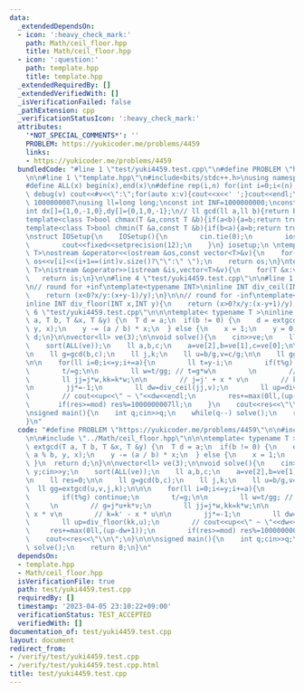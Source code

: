 ```yaml
---
data:
  _extendedDependsOn:
  - icon: ':heavy_check_mark:'
    path: Math/ceil_floor.hpp
    title: Math/ceil_floor.hpp
  - icon: ':question:'
    path: template.hpp
    title: template.hpp
  _extendedRequiredBy: []
  _extendedVerifiedWith: []
  _isVerificationFailed: false
  _pathExtension: cpp
  _verificationStatusIcon: ':heavy_check_mark:'
  attributes:
    '*NOT_SPECIAL_COMMENTS*': ''
    PROBLEM: https://yukicoder.me/problems/4459
    links:
    - https://yukicoder.me/problems/4459
  bundledCode: "#line 1 \"test/yuki4459.test.cpp\"\n#define PROBLEM \"https://yukicoder.me/problems/4459\"\
    \n\n#line 1 \"template.hpp\"\n#include<bits/stdc++.h>\nusing namespace std;\n\
    #define ALL(x) begin(x),end(x)\n#define rep(i,n) for(int i=0;i<(n);i++)\n#define\
    \ debug(v) cout<<#v<<\":\";for(auto x:v){cout<<x<<' ';}cout<<endl;\n#define mod\
    \ 1000000007\nusing ll=long long;\nconst int INF=1000000000;\nconst ll LINF=1001002003004005006ll;\n\
    int dx[]={1,0,-1,0},dy[]={0,1,0,-1};\n// ll gcd(ll a,ll b){return b?gcd(b,a%b):a;}\n\
    template<class T>bool chmax(T &a,const T &b){if(a<b){a=b;return true;}return false;}\n\
    template<class T>bool chmin(T &a,const T &b){if(b<a){a=b;return true;}return false;}\n\
    \nstruct IOSetup{\n    IOSetup(){\n        cin.tie(0);\n        ios::sync_with_stdio(0);\n\
    \        cout<<fixed<<setprecision(12);\n    }\n} iosetup;\n \ntemplate<typename\
    \ T>\nostream &operator<<(ostream &os,const vector<T>&v){\n    for(int i=0;i<(int)v.size();i++)\
    \ os<<v[i]<<(i+1==(int)v.size()?\"\":\" \");\n    return os;\n}\ntemplate<typename\
    \ T>\nistream &operator>>(istream &is,vector<T>&v){\n    for(T &x:v)is>>x;\n \
    \   return is;\n}\n\n#line 4 \"test/yuki4459.test.cpp\"\n\n#line 1 \"Math/ceil_floor.hpp\"\
    \n// round for +inf\ntemplate<typename INT>\ninline INT div_ceil(INT x,INT y){\n\
    \    return (x<0?x/y:(x+y-1)/y);\n}\n\n// round for -inf\ntemplate<typename INT>\n\
    inline INT div_floor(INT x,INT y){\n    return (x>0?x/y:(x-y+1)/y);\n}\n#line\
    \ 6 \"test/yuki4459.test.cpp\"\n\n\ntemplate< typename T >\ninline T extgcd(T\
    \ a, T b, T &x, T &y) {\n  T d = a;\n  if(b != 0) {\n    d = extgcd(b, a % b,\
    \ y, x);\n    y -= (a / b) * x;\n  } else {\n    x = 1;\n    y = 0;\n  }\n  return\
    \ d;\n}\n\nvector<ll> ve(3);\n\nvoid solve(){\n    cin>>ve;\n    ll y;cin>>y;\n\
    \    sort(ALL(ve));\n    ll a,b,c;\n    a=ve[2],b=ve[1],c=ve[0];\n\n    ll res=0;\n\
    \n    ll g=gcd(b,c);\n    ll j,k;\n    ll u=b/g,v=c/g;\n\n    ll gg=extgcd(u,v,j,k);\n\
    \n\n    for(ll i=0;i<=y;i+=a){\n        ll t=y-i;\n        if(t%g) continue;\n\
    \        t/=g;\n\n        ll w=t/gg; // t=g*w\n        \n        // g=j*u+k*v;\n\
    \        ll jj=j*w,kk=k*w;\n\n        // j=j' + x * v\n        // k=k' - x * u\n\
    \n        jj*=-1;\n        ll dw=div_ceil(jj,v);\n        ll up=div_floor(kk,u);\n\
    \        // cout<<up<<\" ~ \"<<dw<<endl;\n        res+=max(0ll,(up-dw+1));\n \
    \       if(res>=mod) res%=1000000007ll;\n    }\n    cout<<res<<\"\\n\";\n}\n\n\
    \nsigned main(){\n    int q;cin>>q;\n    while(q--) solve();\n    return 0;\n\
    }\n"
  code: "#define PROBLEM \"https://yukicoder.me/problems/4459\"\n\n#include \"../template.hpp\"\
    \n\n#include \"../Math/ceil_floor.hpp\"\n\n\ntemplate< typename T >\ninline T\
    \ extgcd(T a, T b, T &x, T &y) {\n  T d = a;\n  if(b != 0) {\n    d = extgcd(b,\
    \ a % b, y, x);\n    y -= (a / b) * x;\n  } else {\n    x = 1;\n    y = 0;\n \
    \ }\n  return d;\n}\n\nvector<ll> ve(3);\n\nvoid solve(){\n    cin>>ve;\n    ll\
    \ y;cin>>y;\n    sort(ALL(ve));\n    ll a,b,c;\n    a=ve[2],b=ve[1],c=ve[0];\n\
    \n    ll res=0;\n\n    ll g=gcd(b,c);\n    ll j,k;\n    ll u=b/g,v=c/g;\n\n  \
    \  ll gg=extgcd(u,v,j,k);\n\n\n    for(ll i=0;i<=y;i+=a){\n        ll t=y-i;\n\
    \        if(t%g) continue;\n        t/=g;\n\n        ll w=t/gg; // t=g*w\n   \
    \     \n        // g=j*u+k*v;\n        ll jj=j*w,kk=k*w;\n\n        // j=j' +\
    \ x * v\n        // k=k' - x * u\n\n        jj*=-1;\n        ll dw=div_ceil(jj,v);\n\
    \        ll up=div_floor(kk,u);\n        // cout<<up<<\" ~ \"<<dw<<endl;\n   \
    \     res+=max(0ll,(up-dw+1));\n        if(res>=mod) res%=1000000007ll;\n    }\n\
    \    cout<<res<<\"\\n\";\n}\n\n\nsigned main(){\n    int q;cin>>q;\n    while(q--)\
    \ solve();\n    return 0;\n}\n"
  dependsOn:
  - template.hpp
  - Math/ceil_floor.hpp
  isVerificationFile: true
  path: test/yuki4459.test.cpp
  requiredBy: []
  timestamp: '2023-04-05 23:10:22+09:00'
  verificationStatus: TEST_ACCEPTED
  verifiedWith: []
documentation_of: test/yuki4459.test.cpp
layout: document
redirect_from:
- /verify/test/yuki4459.test.cpp
- /verify/test/yuki4459.test.cpp.html
title: test/yuki4459.test.cpp
---
```

